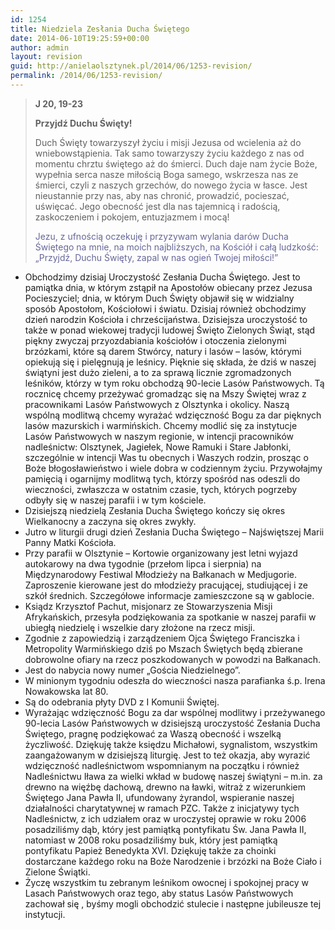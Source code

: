 ```yaml
---
id: 1254
title: Niedziela Zesłania Ducha Świętego
date: 2014-06-10T19:25:59+00:00
author: admin
layout: revision
guid: http://anielaolsztynek.pl/2014/06/1253-revision/
permalink: /2014/06/1253-revision/
---
```

> **J 20, 19-23**
> 
> **Przyjdź Duchu Święty!**
> 
> Duch Święty towarzyszył życiu i misji Jezusa od wcielenia aż do wniebowstąpienia. Tak samo towarzyszy życiu każdego z nas od momentu chrztu świętego aż do śmierci. Duch daje nam życie Boże, wypełnia serca nasze miłością Boga samego, wskrzesza nas ze śmierci, czyli z naszych grzechów, do nowego życia w łasce. Jest nieustannie przy nas, aby nas chronić, prowadzić, pocieszać, uświęcać. Jego obecność jest dla nas tajemnicą i radością, zaskoczeniem i pokojem, entuzjazmem i mocą!
> 
> <span style="color: #666699;">Jezu, z ufnością oczekuję i przyzywam wylania darów Ducha Świętego na mnie, na moich najbliższych, na Kościół i całą ludzkość: &#8222;Przyjdź, Duchu Święty, zapal w nas ogień Twojej miłości!&#8221;</span>

  * Obchodzimy dzisiaj Uroczystość Zesłania Ducha Świętego. Jest to pamiątka dnia, w którym zstąpił na Apostołów obiecany przez Jezusa Pocieszyciel; dnia, w którym Duch Święty objawił się w widzialny sposób Apostołom, Kościołowi i światu. Dzisiaj również obchodzimy dzień narodzin Kościoła i chrześcijaństwa. Dzisiejsza uroczystość to także w ponad wiekowej tradycji ludowej Święto Zielonych Świąt, stąd piękny zwyczaj przyozdabiania kościołów i otoczenia zielonymi brzózkami, które są darem Stwórcy, natury i lasów &#8211; lasów, którymi opiekują się i pielęgnują je leśnicy. Pięknie się składa, że dziś w naszej świątyni jest dużo zieleni, a to za sprawą licznie zgromadzonych leśników, którzy w tym roku obchodzą 90-lecie Lasów Państwowych. Tą rocznicę chcemy przeżywać gromadząc się na Mszy Świętej wraz z pracownikami Lasów Państwowych z Olsztynka i okolicy. Naszą wspólną modlitwą chcemy wyrażać wdzięczność Bogu za dar pięknych lasów mazurskich i warmińskich. Chcemy modlić się za instytucje Lasów Państwowych w naszym regionie, w intencji pracowników nadleśnictw: Olsztynek, Jagiełek, Nowe Ramuki i Stare Jabłonki, szczególnie w intencji Was tu obecnych i Waszych rodzin, prosząc o Boże błogosławieństwo i wiele dobra w codziennym życiu. Przywołajmy pamięcią i ogarnijmy modlitwą tych, którzy spośród nas odeszli do wieczności, zwłaszcza w ostatnim czasie, tych, których pogrzeby odbyły się w naszej parafii i w tym kościele.
  * Dzisiejszą niedzielą Zesłania Ducha Świętego kończy się okres Wielkanocny a zaczyna się okres zwykły.
  * Jutro w liturgii drugi dzień Zesłania Ducha Świętego &#8211; Najświętszej Marii Panny Matki Kościoła.
  * Przy parafii w Olsztynie &#8211; Kortowie organizowany jest letni wyjazd autokarowy na dwa tygodnie (przełom lipca i sierpnia) na Międzynarodowy Festiwal Młodzieży na Bałkanach w Medjugorie. Zaproszenie kierowane jest do młodzieży pracującej, studiującej i ze szkół średnich. Szczegółowe informacje zamieszczone są w gablocie.
  * Ksiądz Krzysztof Pachut, misjonarz ze Stowarzyszenia Misji Afrykańskich, przesyła podziękowania za spotkanie w naszej parafii w ubiegłą niedzielę i wszelkie dary złożone na rzecz misji.
  * Zgodnie z zapowiedzią i zarządzeniem Ojca Świętego Franciszka i Metropolity Warmińskiego dziś po Mszach Świętych będą zbierane dobrowolne ofiary na rzecz poszkodowanych w powodzi na Bałkanach.
  * Jest do nabycia nowy numer &#8222;Gościa Niedzielnego&#8221;.
  * W minionym tygodniu odeszła do wieczności nasza parafianka ś.p. Irena Nowakowska lat 80.
  * Są do odebrania płyty DVD z I Komunii Świętej.
  * Wyrażając wdzięczność Bogu za dar wspólnej modlitwy i przeżywanego 90-lecia Lasów Państwowych w dzisiejszą uroczystość Zesłania Ducha Świętego, pragnę podziękować za Waszą obecność i wszelką życzliwość. Dziękuję także księdzu Michałowi, sygnalistom, wszystkim zaangażowanym w dzisiejszą liturgię. Jest to też okazja, aby wyrazić wdzięczność nadleśnictwom wspomnianym na początku i również Nadleśnictwu Iława za wielki wkład w budowę naszej świątyni &#8211; m.in. za drewno na więźbę dachową, drewno na ławki, witraż z wizerunkiem Świętego Jana Pawła II, ufundowany żyrandol, wspieranie naszej działalności charytatywnej w ramach PZC. Także z inicjatywy tych Nadleśnictw, z ich udziałem oraz w uroczystej oprawie w roku 2006 posadziliśmy dąb, który jest pamiątką pontyfikatu Św. Jana Pawła II, natomiast w 2008 roku posadziliśmy buk, który jest pamiątką pontyfikatu Papież Benedykta XVI. Dziękuję także za choinki dostarczane każdego roku na Boże Narodzenie i brzózki na Boże Ciało i Zielone Świątki.
  * Życzę wszystkim tu zebranym leśnikom owocnej i spokojnej pracy w Lasach Państwowych oraz tego, aby status Lasów Państwowych zachował się , byśmy mogli obchodzić stulecie i następne jubileusze tej instytucji.
